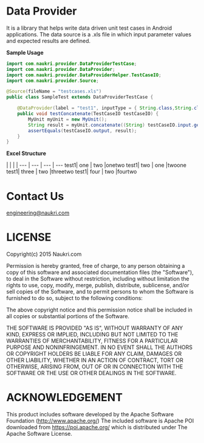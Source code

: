 Data Provider
================

It is a library that helps write data driven unit test cases in Android applications. The data source is a .xls file in which input parameter values and expected results are defined.

**Sample Usage**

```Java	
import com.naukri.provider.DataProviderTestCase;
import com.naukri.provider.DataProvider;
import com.naukri.provider.DataProviderHelper.TestCaseIO;
import com.naukri.provider.Source;

@Source(fileName = "testcases.xls")
public class SampleTest extends DataProviderTestCase {

	@DataProvider(label = "test1", inputType = { String.class,String.class }, outPutType = String.class)
    public void testConcatenate(TestCaseIO testCaseIO) {
        MyUnit myUnit = new MyUnit();
        String result = myUnit.concatenate((String) testCaseIO.input.get(0), (String) testCaseIO.input.get(1));
        assertEquals(testCaseIO.output, result);
    }
}
```
**Excel Structure**

 |  |  |  |
--- | --- | --- | ---
test1| one | two |onetwo
test1| two | one |twoone
test1| three | two |threetwo
test1| four | two |fourtwo

Contact Us
===========
engineering@naukri.com

LICENSE
========
Copyright(c) 2015 Naukri.com

Permission is hereby granted, free of charge, to any person obtaining a copy of this software and associated documentation files (the "Software"), to deal in the Software without restriction, including without limitation the rights to use, copy, modify, merge, publish, distribute, sublicense, and/or sell copies of the Software, and to permit persons to whom the Software is furnished to do so, subject to the following conditions:

The above copyright notice and this permission notice shall be included in all copies or substantial portions of the Software.

THE SOFTWARE IS PROVIDED "AS IS", WITHOUT WARRANTY OF ANY KIND, EXPRESS OR IMPLIED, INCLUDING BUT NOT LIMITED TO THE WARRANTIES OF MERCHANTABILITY, FITNESS FOR A PARTICULAR PURPOSE AND NONINFRINGEMENT. IN NO EVENT SHALL THE AUTHORS OR COPYRIGHT HOLDERS BE LIABLE FOR ANY CLAIM, DAMAGES OR OTHER LIABILITY, WHETHER IN AN ACTION OF CONTRACT, TORT OR OTHERWISE, ARISING FROM, OUT OF OR IN CONNECTION WITH THE SOFTWARE OR THE USE OR OTHER DEALINGS IN THE SOFTWARE.

ACKNOWLEDGEMENT
===============
This product includes software developed by the Apache Software Foundation (http://www.apache.org/)
The included software is Apache POI downloaded from https://poi.apache.org/ which is distributed under The Apache Software License.
